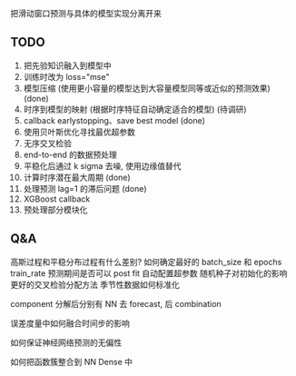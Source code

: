 把滑动窗口预测与具体的模型实现分离开来

## TODO

1. 把先验知识融入到模型中
2. 训练时改为 loss="mse"
3. 模型压缩 (使用更小容量的模型达到大容量模型同等或近似的预测效果) (done)
4. 时序到模型的映射 (根据时序特征自动确定适合的模型) (待调研)
5. callback earlystopping、save best model (done)
6. 使用贝叶斯优化寻找最优超参数
7. 无序交叉检验
8. end-to-end 的数据预处理
9. 平稳化后通过 k sigma 去噪, 使用边缘值替代
10. 计算时序潜在最大周期 (done)
11. 处理预测 lag=1 的滞后问题 (done)
12. XGBoost callback
13. 预处理部分模块化

## Q&A

高斯过程和平稳分布过程有什么差别?
如何确定最好的 batch_size 和 epochs train_rate
预测期间是否可以 post fit
自动配置超参数
随机种子对初始化的影响
更好的交叉检验分配方法
季节性数据如何标准化

component 分解后分别有 NN 去 forecast, 后 combination

误差度量中如何融合时间步的影响

如何保证神经网络预测的无偏性

如何把函数簇整合到 NN Dense 中
